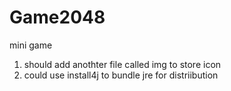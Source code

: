 # Game2048
mini game
1. should add anothter file called img to store icon
2. could use install4j to bundle jre for distriibution
